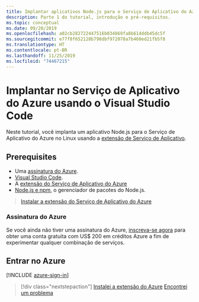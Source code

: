 ```yaml
---
title: Implantar aplicativos Node.js para o Serviço de Aplicativo do Azure do Visual Studio Code
description: Parte 1 do tutorial, introdução e pré-requisitos.
ms.topic: conceptual
ms.date: 09/20/2019
ms.openlocfilehash: a02cb282722447516b034869fa8b614ddb45dc5f
ms.sourcegitcommit: e77f8f652128b798dbf972078a7b460ed21fb5f8
ms.translationtype: HT
ms.contentlocale: pt-BR
ms.lasthandoff: 11/25/2019
ms.locfileid: "74467215"
---
```

# <a name="deploy-to-azure-app-service-using-visual-studio-code"></a>Implantar no Serviço de Aplicativo do Azure usando o Visual Studio Code

Neste tutorial, você implanta um aplicativo Node.js para o Serviço de Aplicativo do Azure no Linux usando a [extensão de Serviço de Aplicativo](https://marketplace.visualstudio.com/items?itemName=ms-azuretools.vscode-azureappservice).

## <a name="prerequisites"></a>Prerequisites

- Uma [assinatura do Azure](#azure-subscription).
- [Visual Studio Code](https://code.visualstudio.com/).
- A [extensão do Serviço de Aplicativo do Azure](vscode:extension/ms-azuretools.vscode-azureappservice)
- [Node.js e npm](https://nodejs.org/en/download), o gerenciador de pacotes do Node.js.

> <a class="tutorial-install-extension-btn" href="vscode:extension/ms-azuretools.vscode-azureappservice">Instalar a extensão do Serviço de Aplicativo do Azure</a>

### <a name="azure-subscription"></a>Assinatura do Azure

Se você ainda não tiver uma assinatura do Azure, [inscreva-se agora](https://azure.microsoft.com/free/?utm_source=campaign&utm_campaign=vscode-tutorial-appservice-extension&mktingSource=vscode-tutorial-appservice-extension) para obter uma conta gratuita com US$ 200 em créditos Azure a fim de experimentar qualquer combinação de serviços.

## <a name="sign-in-to-azure"></a>Entrar no Azure

[!INCLUDE [azure-sign-in](includes/azure-sign-in.md)]

> [!div class="nextstepaction"]
> [Instalei a extensão do Azure](tutorial-vscode-azure-app-service-node-02.md) [Encontrei um problema](https://www.research.net/r/PWZWZ52?tutorial=node-deployment-azureappservice&step=getting-started)
